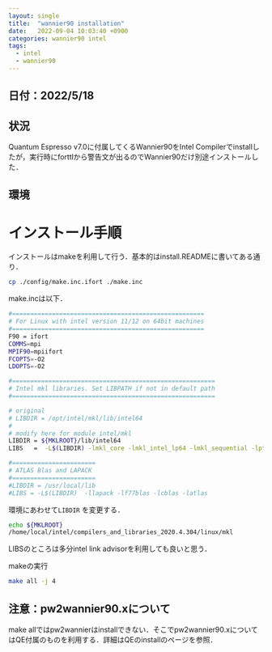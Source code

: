```yaml
---
layout: single
title:  "wannier90 installation"
date:   2022-09-04 10:03:40 +0900
categories: wannier90 intel
tags:
  - intel
  - wannier90
---
```




## 日付：2022/5/18
## 

## 状況
Quantum Espresso v7.0に付属してくるWannier90をIntel Compilerでinstallしたが，実行時にforttlから警告文が出るのでWannier90だけ別途インストールした．

## 環境


# インストール手順

インストールはmakeを利用して行う．基本的はinstall.READMEに書いてある通り．

```bash
cp ./config/make.inc.ifort ./make.inc
```

make.incは以下．

```bash
#=====================================================
# For Linux with intel version 11/12 on 64bit machines
#=====================================================
F90 = ifort
COMMS=mpi
MPIF90=mpiifort
FCOPTS=-O2
LDOPTS=-O2

#========================================================
# Intel mkl libraries. Set LIBPATH if not in default path
#========================================================

# original
# LIBDIR = /opt/intel/mkl/lib/intel64
#
# modify here for module intel/mkl
LIBDIR = ${MKLROOT}/lib/intel64
LIBS   =  -L$(LIBDIR) -lmkl_core -lmkl_intel_lp64 -lmkl_sequential -lpthread

#=======================
# ATLAS Blas and LAPACK
#=======================
#LIBDIR = /usr/local/lib
#LIBS = -L$(LIBDIR)  -llapack -lf77blas -lcblas -latlas
```

環境にあわせて`LIBDIR` を変更する．

```bash
echo ${MKLROOT}
/home/local/intel/compilers_and_libraries_2020.4.304/linux/mkl
```

LIBSのところは多分intel link advisorを利用しても良いと思う．

makeの実行

```bash
make all -j 4
```

## 注意：pw2wannier90.xについて
make allではpw2wannierはinstallできない．そこでpw2wannier90.xについてはQE付属のものを利用する．詳細はQEのinstallのページを参照．
